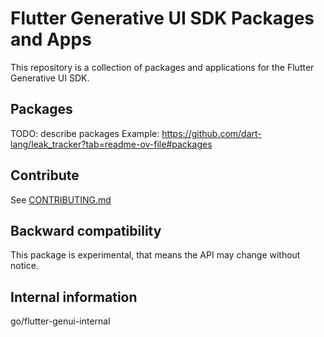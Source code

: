 # Flutter Generative UI SDK Packages and Apps

This repository is a collection of packages and applications for
the Flutter Generative UI SDK.

## Packages

TODO: describe packages
Example: https://github.com/dart-lang/leak_tracker?tab=readme-ov-file#packages

## Contribute

See [CONTRIBUTING.md](doc/CONTRIBUTING.md)

## Backward compatibility

This package is experimental, that means the API may change
without notice.

## Internal information

go/flutter-genui-internal
